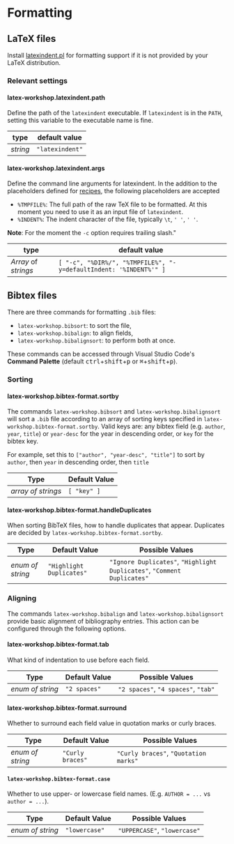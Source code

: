 # Formatting

## LaTeX files

Install [latexindent.pl](https://github.com/cmhughes/latexindent.pl) for formatting support if it is not provided by your LaTeX distribution.

### Relevant settings

#### latex-workshop.latexindent.path

Define the path of the `latexindent` executable. If `latexindent` is in the `PATH`, setting this variable to the executable name is fine.

| type     | default value   |
| -------- | --------------- |
| _string_ | `"latexindent"` |

#### latex-workshop.latexindent.args

Define the command line arguments for latexindent. In the addition to the placeholders defined for [recipes](Compile#placeholders), the following placeholders are accepted

- `%TMPFILE%`: The full path of the raw TeX file to be formatted. At this moment you need to use it as an input file of `latexindent`.
- `%INDENT%`: The indent character of the file, typically `\t`, `' '`, `' '`.

**Note**: For the moment the `-c` option requires trailing slash."

| type                 | default value                                                     |
| -------------------- | ----------------------------------------------------------------- |
| _Array_ of _strings_ | `[ "-c", "%DIR%/", "%TMPFILE%", "-y=defaultIndent: '%INDENT%'" ]` |

## Bibtex files

There are three commands for formatting `.bib` files:

- `latex-workshop.bibsort`: to sort the file,
- `latex-workshop.bibalign`: to align fields,
- `latex-workshop.bibalignsort`: to perform both at once.

These commands can be accessed through Visual Studio Code's **Command Palette** (default <kbd>ctrl</kbd>+<kbd>shift</kbd>+<kbd>p</kbd> or <kbd>⌘</kbd>+<kbd>shift</kbd>+<kbd>p</kbd>).

### Sorting

#### latex-workshop.bibtex-format.sortby

The commands `latex-workshop.bibsort` and `latex-workshop.bibalignsort` will sort a `.bib` file according to an array of sorting keys specified in `latex-workshop.bibtex-format.sortby`. Valid keys are: any bibtex field (e.g. `author`, `year`, `title`) or `year-desc` for the year in descending order, or `key` for the bibtex key.

For example, set this to `["author", "year-desc", "title"]` to sort by `author`, then `year` in descending order, then `title`

|        Type        | Default Value |
| ------------------ | ------------- |
| _array of strings_ | `[ "key" ]`   |

#### latex-workshop.bibtex-format.handleDuplicates

When sorting BibTeX files, how to handle duplicates that appear. Duplicates are decided by `latex-workshop.bibtex-format.sortby`.

|        Type       |      Default Value       | Possible Values                                                         |
| ----------------- | ------------------------ | ----------------------------------------------------------------------- |
| _enum of string_  | `"Highlight Duplicates"` | `"Ignore Duplicates"`, `"Highlight Duplicates"`, `"Comment Duplicates"` |

### Aligning

The commands `latex-workshop.bibalign` and `latex-workshop.bibalignsort` provide basic alignment of bibliography entries. This action can be configured through the following options.

#### latex-workshop.bibtex-format.tab

What kind of indentation to use before each field.

|       Type       | Default Value |          Possible Values            |
| ---------------- | ------------- | ----------------------------------- |
| _enum of string_ | `"2 spaces"`  | `"2 spaces"`, `"4 spaces"`, `"tab"` |

#### latex-workshop.bibtex-format.surround

Whether to surround each field value in quotation marks or curly braces.

|       Type       |   Default Value  |           Possible Values             |
| ---------------- | ---------------- | ------------------------------------- |
| _enum of string_ | `"Curly braces"` | `"Curly braces"`, `"Quotation marks"` |

#### `latex-workshop.bibtex-format.case`

Whether to use upper- or lowercase field names. (E.g. `AUTHOR = ...` vs `author = ...`).

|       Type       | Default Value |       Possible Values        |
| ---------------- | ------------- | ---------------------------- |
| _enum of string_ | `"lowercase"` | `"UPPERCASE"`, `"lowercase"` |